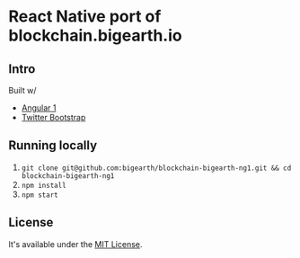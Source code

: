 # React Native port of blockchain.bigearth.io

## Intro

Built w/ 

* [Angular 1](https://angularjs.org/)
* [Twitter Bootstrap](FlexBox)

## Running locally

1. `git clone git@github.com:bigearth/blockchain-bigearth-ng1.git && cd blockchain-bigearth-ng1`
2. `npm install`
3. `npm start`
  
## License 

It's available under the [MIT License](https://opensource.org/licenses/MIT).
